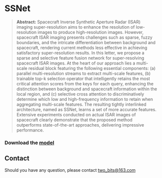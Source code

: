 # SSNet

> **Abstract:** Spacecraft Inverse Synthetic Aperture Radar (ISAR) imaging super-resolution aims to enhance the resolution of low-resolution images to produce high-resolution images. However, spacecraft ISAR imaging presents challenges such as sparse, fuzzy boundaries, and the intricate differentiation between background and spacecraft, rendering current methods less effective in achieving satisfactory super-resolution results. In this letter, we propose a sparse and selective feature fusion network for super-resolving spacecraft ISAR images. At the heart of our approach lies a multi-scale residual block featuring the following essential components: (a) parallel multi-resolution streams to extract multi-scale features, (b) trainable top-k selection operator that intelligently retains the most critical attention scores from the keys for each query, enhancing the distinction between background and spacecraft information within the local region, and (c) selective cross attention to discriminatively determine which low and high-frequency information to retain when aggregating multi-scale features. The resulting tightly interlinked architecture, named as SSNet, learns a set of more accurate features. Extensive experiments conducted on actual ISAR images of  spacecraft  clearly demonstrate that the proposed method outperforms state-of-the-art approaches, delivering impressive performance.


### Download the [model](https://drive.google.com/file/d/1mNsNor3rb7JuQIzJPKUuRL7ubW6OVeAS/view?usp=sharing) 

## Contact
Should you have any question, please contact two_bits@163.com
